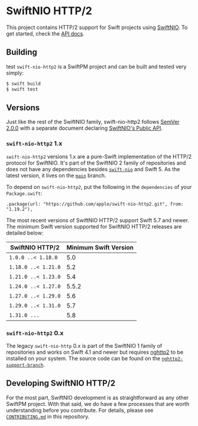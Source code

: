 # SwiftNIO HTTP/2

This project contains HTTP/2 support for Swift projects using [SwiftNIO](https://github.com/apple/swift-nio). To get started, check the [API docs](https://swiftpackageindex.com/apple/swift-nio-http2/main/documentation/niohttp2).

## Building
test
`swift-nio-http2` is a SwiftPM project and can be built and tested very simply:

```bash
$ swift build
$ swift test
```

## Versions

Just like the rest of the SwiftNIO family, swift-nio-http2 follows [SemVer 2.0.0](https://semver.org/#semantic-versioning-200) with a separate document
declaring [SwiftNIO's Public API](https://github.com/apple/swift-nio/blob/main/docs/public-api.md).

### `swift-nio-http2` 1.x

`swift-nio-http2` versions 1.x are a pure-Swift implementation of the HTTP/2 protocol for SwiftNIO. It's part of the SwiftNIO 2 family of repositories and does not have any dependencies besides [`swift-nio`](https://github.com/apple/swift-nio) and Swift 5. As the latest version, it lives on the [`main`](https://github.com/apple/swift-nio-http2) branch.

To depend on `swift-nio-http2`, put the following in the `dependencies` of your `Package.swift`:

    .package(url: "https://github.com/apple/swift-nio-http2.git", from: "1.19.2"),

The most recent versions of SwiftNIO HTTP/2 support Swift 5.7 and newer. The minimum Swift version supported for SwiftNIO HTTP/2 releases are detailed below:

SwiftNIO HTTP/2     | Minimum Swift Version
--------------------|----------------------
`1.0.0 ..< 1.18.0`  | 5.0
`1.18.0 ..< 1.21.0` | 5.2
`1.21.0 ..< 1.23.0` | 5.4
`1.24.0 ..< 1.27.0` | 5.5.2
`1.27.0 ..< 1.29.0` | 5.6
`1.29.0 ..< 1.31.0` | 5.7
`1.31.0 ...`        | 5.8


### `swift-nio-http2` 0.x

The legacy `swift-nio-http` 0.x is part of the SwiftNIO 1 family of repositories and works on Swift 4.1 and newer but requires [nghttp2](https://nghttp2.org) to be installed on your system. The source code can be found on the [`nghttp2-support-branch`](https://github.com/apple/swift-nio-http2/tree/nghttp2-support-branch).


## Developing SwiftNIO HTTP/2

For the most part, SwiftNIO development is as straightforward as any other SwiftPM project. With that said, we do have a few processes that are worth understanding before you contribute. For details, please see [`CONTRIBUTING.md`](/CONTRIBUTING.md) in this repository.

